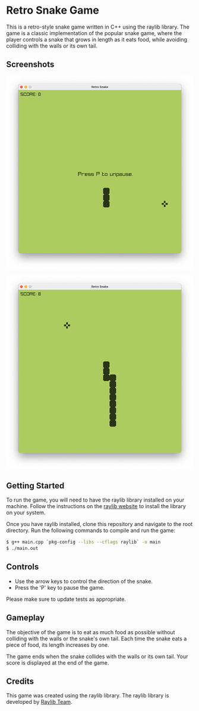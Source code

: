 # Retro Snake Game

This is a retro-style snake game written in C++ using the raylib library. The game is a classic implementation of the popular snake game, where the player controls a snake that grows in length as it eats food, while avoiding colliding with the walls or its own tail.

## Screenshots
![Paused](screenshot/paused.png)

![Garown](screenshot/grown_snake.png)

## Getting Started

To run the game, you will need to have the raylib library installed on your machine. Follow the instructions on the [raylib website](https://www.raylib.com) to install the library on your system.

Once you have raylib installed, clone this repository and navigate to the root directory. Run the following commands to compile and run the game:

```bash
$ g++ main.cpp `pkg-config --libs --cflags raylib` -o main
$ ./main.out
```

## Controls

- Use the arrow keys to control the direction of the snake.
- Press the 'P' key to pause the game.

Please make sure to update tests as appropriate.

## Gameplay

The objective of the game is to eat as much food as possible without colliding with the walls or the snake's own tail. Each time the snake eats a piece of food, its length increases by one.

The game ends when the snake collides with the walls or its own tail. Your score is displayed at the end of the game.

## Credits

This game was created using the raylib library. The raylib library is developed by [Raylib Team](https://github.com/raysan5/raylib#development-and-contributors).
